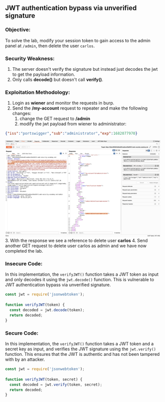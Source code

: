 
## JWT authentication bypass via unverified signature

### Objective: 
To solve the lab, modify your session token to gain access to the admin panel at `/admin`, then delete the user `carlos`.
### Security Weakness:
1. The server doesn't verify the signature but instead just decodes the jwt to get the payload information.
2. Only calls **decode()** but doesn't call **verify()**.
### Exploitation Methodology:
1. Login as **wiener** and monitor the requests in burp.
2. Send the **/my-account** request to repeater and make the following changes:
	1. change the GET request to **/admin**
	2. modify the jwt payload from wiener to administrator:
```json
{"iss":"portswigger","sub":"administrator","exp":1682077970}
```
![](./Images/6b6c449e6c5129cc27f2ed3778a1726e.png)
3. With the response we see a reference to delete user **carlos**
4. Send another GET request to delete user carlos as admin and we have now completed the lab. 
### Insecure Code:
In this implementation, the `verifyJWT()` function takes a JWT token as input and only decodes it using the `jwt.decode()` function. This is vulnerable to JWT authentication bypass via unverified signature.
```javascript
const jwt = require('jsonwebtoken');

function verifyJWT(token) {
  const decoded = jwt.decode(token);
  return decoded;
}
```
### Secure Code:
In this implementation, the `verifyJWT()` function takes a JWT token and a secret key as input, and verifies the JWT signature using the `jwt.verify()` function. This ensures that the JWT is authentic and has not been tampered with by an attacker.
```javascript
const jwt = require('jsonwebtoken');

function verifyJWT(token, secret) {
  const decoded = jwt.verify(token, secret);
  return decoded;
}
```